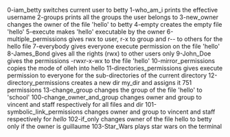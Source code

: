 0-iam_betty switches current user to betty
1-who_am_i prints the effective username
2-groups prints all the groups the user belongs to
3-new_owner changes the owner of the file 'hello' to betty
4-empty creates the empty file 'hello'
5-execute makes 'hello' executable by the owner
6-multiple_permissions gives rwx to user, r-x to group and r-- to others for the hello file 
7-everybody gives everyone execute permission on the file 'hello'
8-James_Bond gives all the rights (rwx) to other users only
9-John_Doe gives the permissions -rwxr-x-wx to the file 'hello'
10-mirror_permissions copies the mode of olleh into hello
11-directories_permissions gives execute permission to everyone for the sub-directories of the current directory
12-directory_permissions creates a new dir my_dir and assigns it 751 permissions
13-change_group changes the group of the file 'hello' to 'school'
100-change_owner_and_group changes owner and group to vincent and staff respectively for all files and dir
101-symbolic_link_permissions changes owner and group to vincent and staff respectively for _hello_
102-if_only changes owner of the file hello to betty only if the owner is guillaume
103-Star_Wars plays star wars on the terminal 
